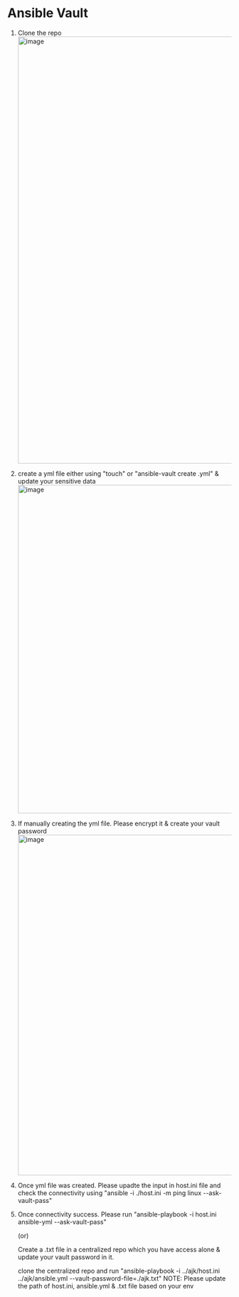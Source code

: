 # Ansible Vault

1. Clone the repo
   <img width="959" alt="image" src="https://github.com/user-attachments/assets/ebf9999c-32e1-4cef-951b-1ba7d587312e" />

2. create a yml file either using "touch" or "ansible-vault create <filename>.yml" & update your sensitive data
   <img width="738" alt="image" src="https://github.com/user-attachments/assets/f19d5f6f-cb82-42f1-8d3b-a79d75aa7ae0" />

3. If manually creating the yml file. Please encrypt it & create your vault password
   <img width="765" alt="image" src="https://github.com/user-attachments/assets/63bd1906-242a-4b2d-8efd-f2061b728e8c" />

4. Once yml file was created. Please upadte the input in host.ini file and check the connectivity using
   "ansible -i ./host.ini -m ping linux --ask-vault-pass"

5. Once connectivity success. Please run "ansible-playbook -i host.ini ansible-yml --ask-vault-pass"

   (or)

   Create a .txt file in a centralized repo which you have access alone & update your vault password in it.
   
   clone the centralized repo and run "ansible-playbook -i ../ajk/host.ini ../ajk/ansible.yml --vault-password-file=./ajk.txt"
   NOTE: Please update the path of host.ini, ansible.yml & .txt file based on your env

